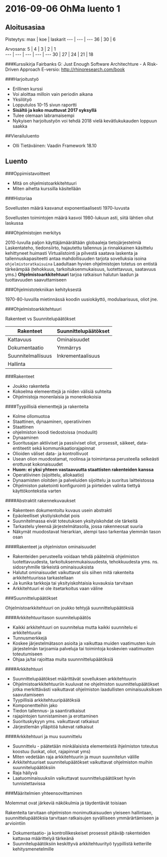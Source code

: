 2016-09-06 OhMa luento 1
========================

Aloitusasiaa
------------

Pisteytys:
max | koe | laskarit 
--- | --- | --- 
36  | 30  | 6

Arvosana:
5 | 4 | 3 | 2  | 1  
--- | --- | --- | --- | --- 
30 | 27 | 24 | 21 | 18 

###Kurssikirja
Fairbanks G: Just Enough Software Architechture - A Risk-Driven Approach
E-versio:
http://rhinoresearch.com/book
 
###Harjoitustyö
* Erillinen kurssi
* Voi aloittaa milloin vain periodin aikana
* Yksilötyö
* Lopputulos 10-15 sivun raportti
* **Sisältö ja koko muuttuvat 2017 syksyllä**
* Tulee olemaan labramaisempi
* Nykyisen harjoitustyön voi tehdä 2018 vielä kevätlukukauden loppuun saakka

##Vierailuluento
* Olli Tietäväinen: Vaadin Framework 18.10

Luento
------

###Oppimistavoitteet
* Mitä on ohjelmistoarkkitehtuuri
* Miten aihetta kurssilla käsitellään

###Historiaa

Sovellusten määrä kasvanut exponentiaalisesti 1970-luvusta

Sovellusten toimintojen määrä kasvoi 1980-lukuun asti, siitä lähtien ollut laskussa

###Ohjelmistojen merkitys

2010-luvulla paljon käyttäjämäärältään globaaleja tietojärjestelmiä
Laskentateho, tiedonsiirto, hajautettu tallennus ja rinnakkainen käsittelu kehittyneet huimasti
Virtualistointi ja pilvestä saatava laskenta ja tallennuskapasiteetti antaa mahdollisuuden tarjota sovelluksia isoina `ohjelmistoratkaisuina`
Laadultaan hyvien ohjelmistojen totetus on entistä tärkeämpää (tehokkuus, tarkoituksenmukaisuus, luotettavuus, saatavuus yms.)
**Ohjelmistoarkkitehtuuri** tarjoa ratkaisun halutun laadun ja tuottavuuden saavuttamiseen

###Ohjelmistotekniikan kehityksestä

1970-80-luvuilla mietinnässä koodin uusiokäyttö, modulaarisuus, oliot jne.

###Ohjelmistoarkkitehtuuri

Rakenteet vs Suunnitelupäätökset

| Rakenteet           | Suunnittelupäätökset |
| --- | --- |
| Kattavuus           | Ominaisuudet         |
| Dokumentaatio       | Ymmärrys             |
| Suunnitelmallisuus  | Inkrementaalisuus    |
| Hallinta            |                      |

###Rakenteet

* Joukko rakentetia
* Kokoelma elemeenttejä ja niiden välisiä suhteita
* Ohjelmistoja monenlaisia ja monenkokoisia

####Tyypillisiä elementtejä ja rakenteita
* Kolme ollomuotoa
 * Staattinen, dynaaminen, operatiivinen
* Staattinen 
 * ohjelmiston koodi tiedostoissa (moduulit)
* Dynaaminen
 * Suoritusajan aktiiviset ja passiiviset oliot, prosessit, säikeet, data-entiteetit sekä kommunikaatiorajapinnat
 * Olioiden väliset data- ja kontrollivuot
 * Usean olion muodostamat, roolinsa ja toimintansa perusteella selkeästi erottuvat kokonaisuudet
 * **Huom: ei yksi yhteen vastaavuutta staattisten rakenteiden kanssa**
* Operatiivinen (sijoittelu, allokaatio)
 * Dynaamisten oloitden ja palveluiden sijoittelu ja suoritus laitteistossa
 * Ohjelmiston paketointi konfigurointi ja piirteiden valinta tiettyä käyttökontekstia varten

####Abstraktit rakennekuvaukset
* Rakenteen dokumentoitu kuvaus usein abstrakti
 * Epäoleelliset ykstiyiskohdat pois
 * Suunnitelmassa eivät toteutuksen yksityiskohdat ole tärkeitä
 * Tarkastelu yleensä järjestelmätasolla, jossa rakenneosat suuria
 * Näkymät muodostavat hierarkian, alempi taso tarkentaa ylemmän tason osan

####Rakenteet ja ohjelmiston ominaisuudet
* Rakenteiden perusteella voidaan tehdä päätelmiä ohjelmiston luotettavuudesta, tarkoituksenmukaisuudesta, tehokkuudesta yms. ns. sidosryhmille tärkeistä ominaisuuksista
* Halutut ominaisuudet vaikuttavat siis siihen mitä rakenteita arkkitehtuurissa tarkastellaan
 * Ja kunika tarkkoja tai yksityiskohtaisia kuvauksia tarvitaan
* Arkkitehtuuri ei ole itsetarkoitus vaan väline

###Suunnittelupäätökset

Ohjelmistoarkkitehtuuri on joukko tehtyjä suunnittelupäätöksiä

####Arkkitehtuuritason suunnitelupäätös
* Kaikki arkkitehtuuri on suunnitelua mutta kaikki suunnitelu ei arkkitehtuuria
* Tunnusmerkkejä
 * Koskee järjestelmätason asioita ja vaikuttaa muiden vaatimusten kuin järjestelmän tarjoamia palveluja tai toimintoja koskevien vaatimusten toteutumiseen
 * Ohjaa ja/tai rajoittaa muita suunnnittelupäätöksiä

####Arkkitehtuuri
* Suunnittelupäätökset määrittävät sovelluksen arkkitehtuurin
* Ohjelmistoarkkitehtuuriin kuuluvat ne ohjelmiston suunnittelupäätökset jotka merkittävästi vaikuttavat ohjelmiston laadullisten ominaisuuksiksen saavutamiseen
* Tyypillisiä arkkitehtuuripäätöksiä
 * Komponentteihin jako
 * Tiedon tallennus- ja saantiratkaisut
 * rajapintojen tunnistaminen ja erottaminen
 * Suorituskykyyn yms. vaikuttavat ratkaisut
 * Järjestlemän ylläpitöä tukevat ratkaisut

####Arkkitehtuuri ja muu suunnittelu
* Suunnittelu - päätetään minkälaisista elementeistä ihjelmiston toteutus koostuu (luokat, oliot, rajapinnat yms)
* Miten vedetään raja arkkitehtuurin ja muun suunnitelun välille
* Arkkitehtuuriset suunnitelupäätökset vaikuttavat ohjelmiston muihin suunnitelupäätöksiin
* Raja häilyvä
* Laatuominaisuuksiin vaikuttavat suunnittelupäätökset hyvin tunnistettavissa

###Määritelmien yhteensovittaminen

Molemmat ovat järkeviä näkökulmia ja täydentävät toisiaan

Rakenteita tarvitaan ohjelmiston monimutkaisuuden yleiseen hallintaan, suunnittelupäätöksia tarvitaan ratkaisujen syvälliseen ymmärärtämiseen ja arviointiin
* Dokumentaatio- ja kontrollikeskeiset prosessit pitäväþ rakenteiden kattavaa määrittelyä tärkeänä
* Suunnitelupäätöksiin keskittyvä arkkitehtuurityö tyypillistä ketterille kehitysmenetelmille 
